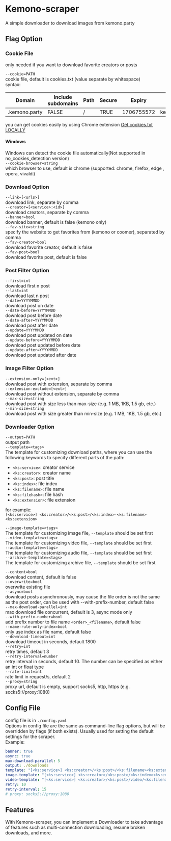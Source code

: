# Kemono-scraper
A simple downloader to  download images from kemono.party

## Flag Option

### Cookie File
only needed if you want to download favorite creators or posts  
  
`--cookie=PATH`  
cookie file, default is cookies.txt (value separate by whitespace)  
syntax:  

| Domain        | Include subdomains | Path | Secure | Expiry     | Name        | Value   |
|---------------|--------------------|------|--------|------------|-------------|---------|
| .kemono.party | FALSE              | /    | TRUE   | 1706755572 | kemono_auth | <value> |

you can get cookies easily by using Chrome extension [Get cookies.txt LOCALLY](https://chrome.google.com/webstore/detail/get-cookiestxt-locally/cclelndahbckbenkjhflpdbgdldlbecc)
#### Windows
Windows can detect the cookie file automatically(Not supported in no_cookies_detection version)  
`--cookie-browser=string`  
which browser to use, default is chrome (supported: chrome, firefox, edge , opera, vivaldi)  

### Download Option
`--link=[<urls>]`  
download link, separate by comma  
`--creator=[<service>:<id>]`  
download creators, separate by comma  
`--banner=bool`  
download banner, default is false (kemono only)  
`--fav-site=string`  
specify the website to get favorites from (kemono or coomer), separated by comma  
`--fav-creator=bool`  
download favorite creator, default is false  
`--fav-post=bool`  
download favorite post, default is false

### Post Filter Option
`--first=int`  
download first n post    
`--last=int`  
download last n post  
`--date=YYYYMMDD`  
download post on date  
`--date-before=YYYYMMDD`  
download post before date  
`--date-after=YYYYMMDD`  
download post after date  
`--update=YYYYMMDD`  
download post updated on date  
`--update-before=YYYYMMDD`  
download post updated before date  
`--update-after=YYYYMMDD`  
download post updated after date

### Image Filter Option
`--extension-only=[<ext>]`  
download post with extension, separate by comma  
`--extension-exclude=[<ext>]`  
download post without extension, separate by comma  
`--max-size=string`  
download post with size less than max-size (e.g. 1 MB, 1KB, 1.5 gb, etc.)  
`--min-size=string`  
download post with size greater than min-size (e.g. 1 MB, 1KB, 1.5 gb, etc.)

### Downloader Option
`--output=PATH`  
output path  
`--template=<tags>`  
The template for customizing download paths, where you can use the following keywords to specify different parts of the path:  
- `<ks:service>`: creator service
- `<ks:creator>`: creator name
- `<ks:post>`: post title  
- `<ks:index>`: file index  
- `<ks:filename>`: file name  
- `<ks:filehash>`: file hash    
- `<ks:extension>`: file extension  

for example:  
`[<ks:service>] <ks:creator>/<ks:post>/<ks:index>-<ks:filename><ks:extension>`  

`--image-template=<tags>`  
The template for customizing image file, `--template` should be set first  
`--video-template=<tags>`  
The template for customizing video file, `--template` should be set first  
`--audio-template=<tags>`  
The template for customizing audio file, `--template` should be set first  
`--archive-template=<tags>`  
The template for customizing archive file, `--template` should be set first  

`--content=bool`  
download content, default is false  
`--overwrite=bool`  
overwrite existing file  
`--async=bool`  
download posts asynchronously, may cause the file order is not the same as the post order, can be used with --with-prefix-number, default false  
`--max-download-parallel=int`  
max download file concurrent, default is 3, async mode only  
`--with-prefix-number=bool`  
add prefix number to file name `<order>_<filename>`, default false  
`--name-rule-only-index=bool`  
only use index as file name, default false  
`--download-timeout=int`  
download timeout in seconds, default 1800  
`--retry=int`  
retry times, default 3  
`--retry-interval=number`  
retry interval in seconds, default 10. The number can be specified as either an int or float type  
`--rate-limit=int`  
rate limit in request/s, default 2  
`--proxy=string`  
proxy url, default is empty, support socks5, http, https (e.g. socks5://proxy:1080)

## Config File
config file is in `./config.yaml`  
Options in config file are the same as command-line flag options, but will be overridden by flags (if both exists).
Usually used for setting the default settings for the scraper.  
Example:  
```yaml
banner: true
async: true
max-download-parallel: 5
output: ./downloads
template: "[<ks:service>] <ks:creator>/<ks:post>/<ks:filename><ks:extension>"
image-template: "[<ks:service>] <ks:creator>/<ks:post>/<ks:index><ks:extension>"
video-template: "[<ks:service>] <ks:creator>/<ks:post>/video/<ks:filename><ks:extension>"
retry: 10
retry-interval: 15
# proxy: socks5://proxy:1080
```

## Features
With Kemono-scraper, you can implement a Downloader to take advantage of features such as multi-connection downloading, resume broken downloads, and more.

